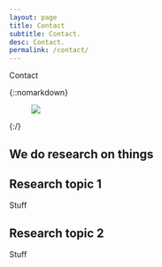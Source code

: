 ```yaml
---
layout: page
title: Contact
subtitle: Contact.
desc: Contact.
permalink: /contact/
---
```


<div class="pretty-links">

<div class="lead lead-about">Contact
</div>

{::nomarkdown} 
<figure class="site-profile">
    <img src="{{ site.baseurl }}/assets/img/profile.png">
</figure>
{:/}

We do research on things
---

## Research topic 1

Stuff

## Research topic 2

Stuff
</div>

